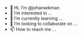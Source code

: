 - 👋 Hi, I’m @johanwikman
- 👀 I’m interested in ...
- 🌱 I’m currently learning ...
- 💞️ I’m looking to collaborate on ...
- 📫 How to reach me ...

<!---
johanwikman/johanwikman is a ✨ special ✨ repository because its `README.md` (this file) appears on your GitHub profile.
You can click the Preview link to take a look at your changes.
--->
